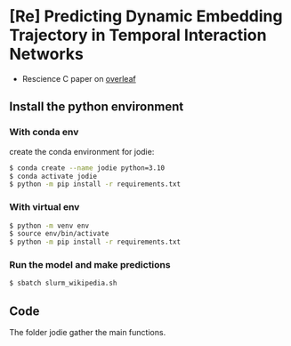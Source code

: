 # [Re] Predicting Dynamic Embedding Trajectory in Temporal Interaction Networks

- Rescience C paper on [overleaf](https://www.overleaf.com/read/yzdtjgjppgkg)

## Install the python environment 

### With conda env

create the conda environment for jodie: 
```bash
$ conda create --name jodie python=3.10
$ conda activate jodie
$ python -m pip install -r requirements.txt  
```

### With virtual env
```bash
$ python -m venv env
$ source env/bin/activate
$ python -m pip install -r requirements.txt  
```

### Run the model and make predictions

```bash
$ sbatch slurm_wikipedia.sh
```

## Code

The folder jodie gather the main functions.
